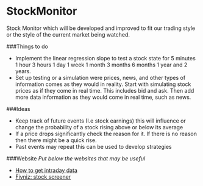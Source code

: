 # StockMonitor
Stock Monitor which will be developed and improved to fit our trading style or the style of the current market being watched. 


###Things to do
- Implement the linear regression slope to test a stock state for 5 minutes 1 hour 3 hours 1 day 1 week 1 month 3 months 6 months 1 year and 2 years.
- Set up testing or a simulation were prices, news, and other types of information comes as they would in reality. Start with simulating stock prices as if they come in real time. This includes bid and ask. Then add more data information as they would come in real time, such as news.  

###Ideas 
- Keep track of future events (I.e stock earnings) this will influence or change the probability of a stock rising above or below its average
- If a price drops significantly check the reason for it. If there is no reason then there might be a quick rise. 
- Past events may repeat this can be used to develop strategies

###Website 
*Put below the websites that may be useful*
- [How to get intraday data](https://www.quantshare.com/sa-426-6-ways-to-download-free-intraday-and-tick-data-for-the-us-stock-market)
- [Fivniz: stock screener](http://finviz.com)
